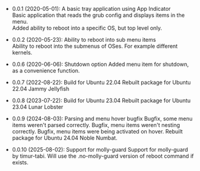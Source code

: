   * 0.0.1 (2020-05-01): A basic tray application using App Indicator  
  Basic application that reads the grub config and displays items in the menu.  
  Added ability to reboot into a specific OS, but top level only.  
  
  * 0.0.2 (2020-05-23): Ability to reboot into sub menu items  
  Ability to reboot into the submenus of OSes. For example different kernels.

  * 0.0.6 (2020-06-06): Shutdown option
  Added menu item for shutdown, as a convenience function.

  * 0.0.7 (2022-08-22): Build for Ubuntu 22.04
  Rebuilt package for Ubuntu 22.04 Jammy Jellyfish

  * 0.0.8 (2023-07-22): Build for Ubuntu 23.04
  Rebuilt package for Ubuntu 23.04 Lunar Lobster

  * 0.0.9 (2024-08-03): Parsing and menu hover bugfix
  Bugfix, some menu items weren't parsed correctly.
  Bugfix, menu items weren't nesting correctly.
  Bugfix, menu items were being activated on hover.
  Rebuilt package for Ubuntu 24.04 Noble Numbat.

  * 0.0.10 (2025-08-02): Support for molly-guard
  Support for molly-guard by timur-tabi.
  Will use the .no-molly-guard version of reboot command if exists.
  